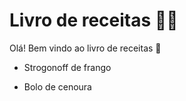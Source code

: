 # Livro de receitas :man_cook:

Olá! Bem vindo ao livro de receitas :wave:

- Strogonoff de frango

- Bolo de cenoura

  

